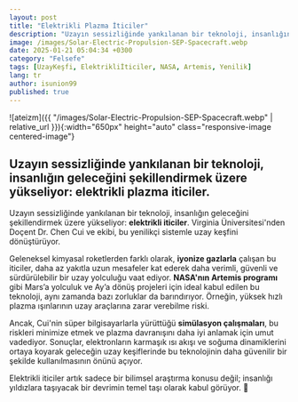 ```yaml
---
layout: post
title: "Elektrikli Plazma İticiler"
description: "Uzayın sessizliğinde yankılanan bir teknoloji, insanlığın geleceğini şekillendirmek üzere yükseliyor: elektrikli plazma iticiler."
image: /images/Solar-Electric-Propulsion-SEP-Spacecraft.webp
date: 2025-01-21 05:04:34 +0300
category: "Felsefe"
tags: [UzayKeşfi, Elektrikliİticiler, NASA, Artemis, Yenilik]
lang: tr
author: isunion99
published: true
---
```





![ateizm]({{ "/images/Solar-Electric-Propulsion-SEP-Spacecraft.webp" | relative_url }}){:width="650px" height="auto" class="responsive-image centered-image"}

## **Uzayın sessizliğinde yankılanan bir teknoloji, insanlığın geleceğini şekillendirmek üzere yükseliyor: elektrikli plazma iticiler.**  


Uzayın sessizliğinde yankılanan bir teknoloji, insanlığın geleceğini şekillendirmek üzere yükseliyor: **elektrikli iticiler**. Virginia Üniversitesi'nden Doçent Dr. Chen Cui ve ekibi, bu yenilikçi sistemle uzay keşfini dönüştürüyor. 

Geleneksel kimyasal roketlerden farklı olarak, **iyonize gazlarla** çalışan bu iticiler, daha az yakıtla uzun mesafeler kat ederek daha verimli, güvenli ve sürdürülebilir bir uzay yolculuğu vaat ediyor. **NASA'nın Artemis programı** gibi Mars’a yolculuk ve Ay’a dönüş projeleri için ideal kabul edilen bu teknoloji, aynı zamanda bazı zorluklar da barındırıyor. Örneğin, yüksek hızlı plazma ışınlarının uzay araçlarına zarar verebilme riski.

Ancak, Cui'nin süper bilgisayarlarla yürüttüğü **simülasyon çalışmaları**, bu riskleri minimize etmek ve plazma davranışını daha iyi anlamak için umut vadediyor. Sonuçlar, elektronların karmaşık ısı akışı ve soğuma dinamiklerini ortaya koyarak geleceğin uzay keşiflerinde bu teknolojinin daha güvenilir bir şekilde kullanılmasının önünü açıyor. 

Elektrikli iticiler artık sadece bir bilimsel araştırma konusu değil; insanlığı yıldızlara taşıyacak bir devrimin temel taşı olarak kabul görüyor. 🚀

